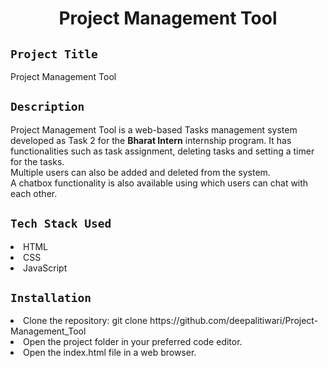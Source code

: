 
<h1 align="center">
  <a href="# Project Management Tool"></a>
  Project Management Tool
</h1>

## `Project Title`
Project Management Tool

## `Description`
Project Management Tool is a web-based Tasks management system developed as Task 2 for the **Bharat Intern** internship program. It has functionalities such as task assignment, deleting tasks and setting a timer for the tasks.
<br>
Multiple users can also be added and deleted from the system.
<br>
A chatbox functionality is also available using which users can chat with each other.

## `Tech Stack Used`
<li>HTML</li>
<li>CSS</li>
<li>JavaScript</li>

## `Installation`
<li>Clone the repository: git clone https://github.com/deepalitiwari/Project-Management_Tool </li>
<li>Open the project folder in your preferred code editor.</li>
<li>Open the index.html file in a web browser.</li>
